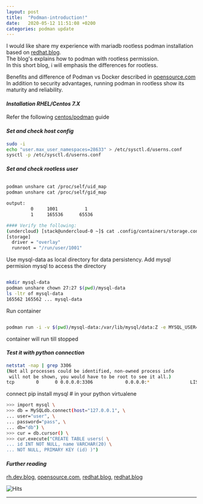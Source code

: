 ```yaml
---
layout: post
title:  "Podman-introduction!"
date:   2020-05-12 11:51:08 +0200
categories: podman update
---
```



I would like share my experience with mariadb rootless podman installation based on [redhat.blog][4].  
The blog's explains how to podman with rootless permission.  
In this short blog, i will emphasis the differences for rootless. 
   
Benefits and difference of Podman vs Docker described in [opensource.com][2] 
In addition to security advantages, running podman in rootless show its maturity and reliability.


#### _**Installation RHEL/Centos 7.X**_

Refer the following [centos/podman][4] guide

#### _**Set and check host config**_

```bash
sudo -i
echo "user.max_user_namespaces=28633" > /etc/sysctl.d/userns.conf
sysctl -p /etc/sysctl.d/userns.conf

```
#### _**Set and check rootless user**_
```bash

podman unshare cat /proc/self/uid_map
podman unshare cat /proc/self/gid_map

output:
         0     1001          1
         1     165536      65536

#### Verify the following:
(undercloud) [stack@undercloud-0 ~]$ cat .config/containers/storage.conf 
[storage]
  driver = "overlay"
  runroot = "/run/user/1001"
```

Use mysql-data as local directory for data persistency.
Add mysql permision mysql to access the directory 

```bash

mkdir mysql-data
podman unshare chown 27:27 $(pwd)/mysql-data
ls -ltr of mysql-data
165562 165562 ... mysql-data
```
Run container

```bash

podman run -i -v $(pwd)/mysql-data:/var/lib/mysql/data:Z -e MYSQL_USER=user -e MYSQL_PASSWORD=pass -e MYSQL_DATABASE=db -p 3306:3306 -P registry.access.redhat.com/rhscl/mariadb-102-rhel7
```
container will run till stopped

#### _**Test it with python connection**_


```bash
netstat -nap | grep 3306
(Not all processes could be identified, non-owned process info
 will not be shown, you would have to be root to see it all.)
tcp        0      0 0.0.0.0:3306            0.0.0.0:*               LISTEN      17783/slirp4netns   
```

connect
pip install mysql # in your python virtualene

```bash
>>> import mysql \
>>> db = MySQLdb.connect(host="127.0.0.1", \
... user="user", \
... password="pass", \
... db="db") \
>>> cur = db.cursor() \
>>> cur.execute("CREATE TABLE users( \
... id INT NOT NULL, name VARCHAR(20) \
... NOT NULL, PRIMARY KEY (id) )")

```

[1]: https://developers.redhat.com/blog/2019/02/21/podman-and-buildah-for-docker-users/
[2]: https://opensource.com/article/19/2/how-does-rootless-podman-work?extIdCarryOver=true&sc_cid=7013a000002Dg5TAAS
[3]: https://www.redhat.com/sysadmin/behind-scenes-podman
[4]: https://www.redhat.com/sysadmin/rootless-podman-makes-sense 
[5]: https://podman.io/getting-started/installation.html

#### _**Further reading**_

[rh.dev.blog][1], [opensource.com][2], [redhat.blog][3], [redhat.blog][4] 


![Hits](https://hitcounter.pythonanywhere.com/count/tag.svg?url=https%3A%2F%2Fyarboa.github.io%2Fpodman%2Fupdate%2F2020%2F05%2F12%2Fpodman-introduction.html)

-------
